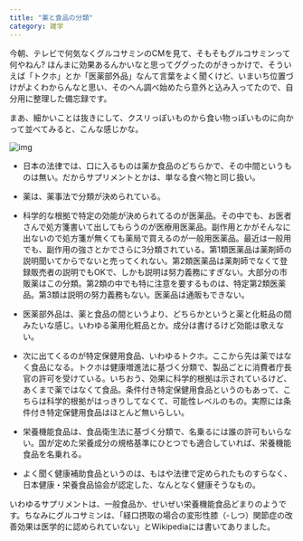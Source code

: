 ```yaml
---
title: "薬と食品の分類"
category: 雑学
---
```


今朝、テレビで何気なくグルコサミンのCMを見て、そもそもグルコサミンって何やねん? ほんまに効果あるんかいなと思ってググったのがきっかけで、そういえば「トクホ」とか「医薬部外品」なんて言葉をよく聞くけど、いまいち位置づけがよくわからんなと思い、そのへん調べ始めたら意外と込み入ってたので、自分用に整理した備忘録です。

まあ、細かいことは抜きにして、クスリっぽいものから食い物っぽいものに向かって並べてみると、こんな感じかな。

![img](img/20120624-001.png)

- 日本の法律では、口に入るものは薬か食品のどちらかで、その中間というものは無い。だからサプリメントとかは、単なる食べ物と同じ扱い。

- 薬は、薬事法で分類が決められている。

- 科学的な根拠で特定の効能が決められてるのが医薬品。その中でも、お医者さんで処方箋書いて出してもらうのが医療用医薬品。副作用とかがそんなに出ないので処方箋が無くても薬局で買えるのが一般用医薬品。最近は一般用でも、副作用の強さとかでさらに3分類されている。第1類医薬品は薬剤師の説明聞いてからでないと売ってくれない。第2類医薬品は薬剤師でなくて登録販売者の説明でもOKで、しかも説明は努力義務にすぎない。大部分の市販薬はこの分類。第2類の中でも特に注意を要するものは、特定第2類医薬品。第3類は説明の努力義務もない。医薬品は通販もできない。

- 医薬部外品は、薬と食品の間というより、どちらかというと薬と化粧品の間みたいな感じ。いわゆる薬用化粧品とか。成分は書けるけど効能は歌えない。

- 次に出てくるのが特定保健用食品、いわゆるトクホ。ここから先は薬ではなく食品になる。トクホは健康増進法に基づく分類で、製品ごとに消費者庁長官の許可を受けている。いちおう、効果に科学的根拠は示されているけど、あくまで薬ではなくて食品。条件付き特定保健用食品というのもあって、こちらは科学的根拠がはっきりしてなくて、可能性レベルのもの。実際には条件付き特定保健用食品はほとんど無いらしい。

- 栄養機能食品は、食品衛生法に基づく分類で、名乗るには誰の許可もいらない。国が定めた栄養成分の規格基準にひとつでも適合していれば、栄養機能食品を名乗れる。

- よく聞く健康補助食品というのは、もはや法律で定められたものすらなく、日本健康・栄養食品協会が認定した、なんとなく健康そうなもの。

いわゆるサプリメントは、一般食品か、せいぜい栄養機能食品どまりのようです。ちなみにグルコサミンは、「経口摂取の場合の変形性膝（-しつ）関節症の改善効果は医学的に認められていない」とWikipediaには書いてありました。
